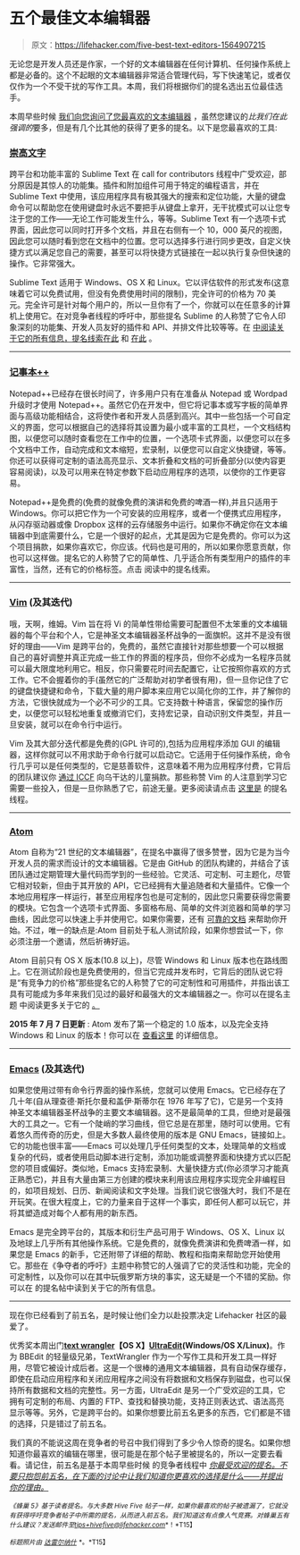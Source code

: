 # 五个最佳文本编辑器

> 原文：<https://lifehacker.com/five-best-text-editors-1564907215>

无论您是开发人员还是作家，一个好的文本编辑器在任何计算机、任何操作系统上都是必备的。这个不起眼的文本编辑器非常适合管理代码，写下快速笔记，或者仅仅作为一个不受干扰的写作工具。本周，我们将根据你们的提名选出五位最佳选手。



本周早些时候 [我们向您询问了您最喜欢的文本编辑器](http://lifehacker.com/whats-the-best-text-editor-1563993257) ，虽然您建议的*比我们在此强调的*要多，但是有几个比其他的获得了更多的提名。以下是您最喜欢的工具:

### [崇高文字](http://www.sublimetext.com/)

跨平台和功能丰富的 Sublime Text 在 call for contributors 线程中广受欢迎，部分原因是其惊人的功能集。插件和附加组件可用于特定的编程语言，并在 Sublime Text 中使用，该应用程序具有极其强大的搜索和定位功能，大量的键盘命令可以帮助您在使用键盘时永远不要把手从键盘上拿开，无干扰模式可以让您专注于您的工作——无论工作可能发生什么，等等。Sublime Text 有一个选项卡式界面，因此您可以同时打开多个文档，并且在右侧有一个 10，000 英尺的视图，因此您可以随时看到您在文档中的位置。您可以选择多行进行同步更改，自定义快捷方式以满足您自己的需要，甚至可以将快捷方式链接在一起以执行复杂但快速的操作。它非常强大。

Sublime Text 适用于 Windows、OS X 和 Linux。它以评估软件的形式发布(这意味着它可以免费试用，但没有免费使用时间的限制)，完全许可的价格为 70 美元。完全许可是针对每个用户的，所以一旦你有了一个，你就可以在任意多的计算机上使用它。在对竞争者线程的呼吁中，那些提名 Sublime 的人称赞了它令人印象深刻的功能集、开发人员友好的插件和 API、并排文件比较等等。在 [中阅读关于它的所有信息，提名线索在此](http://lifehacker.com/vote-sublime-text-editor-why-it-isnt-free-but-it-is-f-1564179956) 和 [在此](http://lifehacker.com/vote-sublime-text-why-im-a-programmer-so-this-text-ed-1564180515) 。

* * *

### [记事本++](http://notepad-plus-plus.org/)

Notepad++已经存在很长时间了，许多用户只有在准备从 Notepad 或 Wordpad 升级时才使用 Notepad++。虽然它仍在开发中，但它将记事本或写字板的简单界面与高级功能相结合，这将使作者和开发人员感到高兴。其中一些包括一个可自定义的界面，您可以根据自己的选择将其设置为最小或丰富的工具栏，一个文档结构图，以便您可以随时查看您在工作中的位置，一个选项卡式界面，以便您可以在多个文档中工作，自动完成和文本缩短，宏录制，以便您可以自定义快捷键，等等。你还可以获得可定制的语法高亮显示、文本折叠和文档的可折叠部分(以使内容更容易阅读)，以及可以用来在特定参数下启动应用程序的选项，以使你的工作更容易。

Notepad++是免费的(免费的就像免费的演讲和免费的啤酒一样),并且只适用于 Windows。你可以把它作为一个可安装的应用程序，或者一个便携式应用程序，从闪存驱动器或像 Dropbox 这样的云存储服务中运行。如果你不确定你在文本编辑器中到底需要什么，它是一个很好的起点，尤其是因为它是免费的。你可以为这个项目捐款，如果你喜欢它，你应该。代码也是可用的，所以如果你愿意贡献，你也可以这样做。提名它的人称赞了它的简单性、几乎适合所有类型用户的插件的丰富性，当然，还有它的价格标签。点击 阅读中的提名线索。

* * *

### [Vim](http://www.vim.org/) (及其迭代)

哦，天啊，维姆。Vim 旨在将 Vi 的简单性带给需要可配置但不太笨重的文本编辑器的每个平台和个人，它是神圣文本编辑器圣杯战争的一面旗帜。这并不是没有很好的理由——Vim 是跨平台的，免费的，虽然它直接针对那些想要一个可以根据自己的喜好调整并真正完成一些工作的界面的程序员，但你不必成为一名程序员就可以最大限度地利用它。相反，你只需要花时间去配置它，让它按照你喜欢的方式工作。它不会握着你的手(虽然它的广泛帮助对初学者很有用)，但一旦你记住了它的键盘快捷键和命令，下载大量的用户脚本来应用它以简化你的工作，并了解你的方法，它很快就成为一个必不可少的工具。它支持数十种语言，保留您的操作历史，以便您可以轻松地重复或撤消它们，支持宏记录，自动识别文件类型，并且一旦安装，就可以在命令行中运行。

Vim 及其大部分迭代都是免费的(GPL 许可的),包括为应用程序添加 GUI 的编辑器，这样你就可以不用求助于命令行就可以启动它。它适用于任何操作系统，命令行几乎可以是任何类型的，它是慈善软件，这意味着不用为应用程序付费，它背后的团队建议你 [通过 ICCF](http://iccf-holland.org/) 向乌干达的儿童捐款。那些称赞 Vim 的人注意到学习它需要一些投入，但是一旦你熟悉了它，前途无量。更多阅读请点击 [这里是](http://lifehacker.com/vote-vim-why-the-power-of-the-command-line-need-i-sa-1564186896) 的提名线程。

* * *

### [Atom](https://atom.io/)

Atom 自称为“21 世纪的文本编辑器”，在提名中赢得了很多赞誉，因为它是为当今开发人员的需求而设计的文本编辑器。它是由 GitHub 的团队构建的，并结合了该团队通过定期管理大量代码而学到的一些经验。它灵活、可定制、可主题化，尽管它相对较新，但由于其开放的 API，它已经拥有大量追随者和大量插件。它像一个本地应用程序一样运行，甚至应用程序包也是可定制的，因此您只需要获得您需要的模块。它包含一个选项卡式界面、多窗格布局、简单的文件浏览器和简单的学习曲线，因此您可以快速上手并使用它。如果你需要，还有 [可靠的文档](https://atom.io/docs/latest/) 来帮助你开始。不过，唯一的缺点是:Atom 目前处于私人测试阶段，如果你想尝试一下，你必须注册一个邀请，然后祈祷好运。

Atom 目前只有 OS X 版本(10.8 以上)，尽管 Windows 和 Linux 版本也在路线图上。它在测试阶段也是免费使用的，但当它完成并发布时，它背后的团队说它将是“有竞争力的价格”那些提名它的人称赞了它的可定制性和可用插件，并指出该工具有可能成为多年来我们见过的最好和最强大的文本编辑器之一。你可以在提名主题 中阅读更多关于它的 [。](http://lifehacker.com/vote-atom-why-i-know-it-is-only-in-beta-but-it-is-sw-1564186590)

**2015 年 7 月 7 日更新** : Atom 发布了第一个稳定的 1.0 版本，以及完全支持 Windows 和 Linux 的版本！你可以在 [查看这里](http://lifehacker.com/atom-githubs-official-editor-releases-first-stable-ve-1713913915) 的详细信息。

* * *

### [Emacs](http://www.gnu.org/software/emacs/) (及其迭代)

如果您使用过带有命令行界面的操作系统，您就可以使用 Emacs。它已经存在了几十年(自从理查德·斯托尔曼和盖伊·斯蒂尔在 1976 年写了它)，它是另一个支持神圣文本编辑器圣杯战争的主要文本编辑器。这不是最简单的工具，但绝对是最强大的工具之一。它有一个陡峭的学习曲线，但它总是在那里，随时可以使用。它有着悠久而传奇的历史，但是大多数人最终使用的版本是 GNU Emacs，链接如上。它的功能也很丰富——Emacs 可以处理几乎任何类型的文本，处理简单的文档或复杂的代码，或者使用启动脚本进行定制，添加功能或调整界面和快捷方式以匹配您的项目或偏好。类似地，Emacs 支持宏录制、大量快捷方式(你必须学习才能真正熟悉它)，并且有大量由第三方创建的模块来利用该应用程序实现完全非编程目的，如项目规划、日历、新闻阅读和文字处理。当我们说它很强大时，我们不是在开玩笑。在很大程度上，它的力量来自于这样一个事实，即任何人都可以玩它，并将其塑造成对每个人都有用的新东西。

Emacs 是完全跨平台的，其版本和衍生产品可用于 Windows、OS X、Linux 以及地球上几乎所有其他操作系统。它是免费的，就像免费演讲和免费啤酒一样，如果您是 Emacs 的新手，它还附带了详细的帮助、教程和指南来帮助您开始使用它。那些在《争夺者的呼吁》主题中称赞它的人强调了它的灵活性和功能，完全的可定制性，以及你可以在其中玩俄罗斯方块的事实，这无疑是一个不错的奖励。你可以在 的提名帖中读到关于它的所有信息。

* * *

现在你已经看到了前五名，是时候让他们全力以赴投票决定 Lifehacker 社区的最爱了。

优秀奖本周出门[**text wrangler**](http://www.barebones.com/products/textwrangler/)**【OS X】**[**UltraEdit**](http://www.ultraedit.com/)**(Windows/OS X/Linux)**。作为 BBEdit 的轻量级兄弟，TextWrangler 作为一个写作工具和开发工具一样好用，尽管它被设计成后者。这是一个很棒的通用文本编辑器，具有自动保存缓存，即使在启动应用程序和关闭应用程序之间没有将数据和文档保存到磁盘，也可以保持所有数据和文档的完整性。另一方面，UltraEdit 是另一个广受欢迎的工具，它拥有可定制的布局、内置的 FTP、查找和替换功能，支持正则表达式、语法高亮显示等等。另外，它是跨平台的。如果你想要比前五名更多的东西，它们都是不错的选择，只是错过了前五名。

我们真的不能说这周在竞争者的号召中我们得到了多少令人惊奇的提名。如果你想知道你最喜欢的编辑在哪里，很可能是在那个帖子里被提名的，所以一定要去看看。请记住，前五名是基于本周早些时候 的竞争者线程中 [*你最受欢迎的提名。不要只抱怨前五名，在下面的讨论中让我们知道你更喜欢的选择是什么——并提出你的理由。*](http://lifehacker.com/whats-the-best-text-editor-1563993257)

<small>*《蜂巢 5》基于读者提名。与大多数 Hive Five 帖子一样，如果你最喜欢的帖子被遗漏了，它就没有获得呼吁竞争者帖子中所需的提名，从而进入前五名。我们知道这有点像人气竞赛。对蜂巢五有什么建议？发送邮件至*</small>[<small>*tips+hivefive@lifehacker.com*</small>](mailto:tips+hivefive@lifehacker.com)<small>*！*T15】</small>

<small>*标题照片由*</small> [<small>*达雷尔纳什*</small>](https://www.flickr.com/photos/nautical/73330671/) <small>*。*T15】</small>